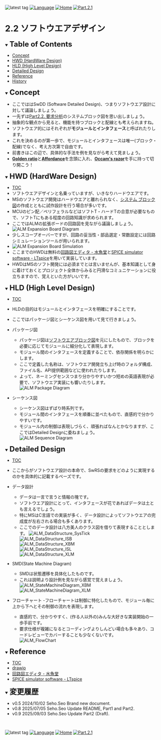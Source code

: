 ![latest tag](https://img.shields.io/github/v/tag/gtuja/CSC_MS.svg?color=brightgreen)
[![Language](https://img.shields.io/badge/%E8%A8%80%E8%AA%9E-English-brightgreen)](https://github.com/gtuja/CSC_MS/blob/main/Part2/3.SoftwareDesign_en.md)
[![Home](https://img.shields.io/badge/Home-Readme-brightgreen)](https://github.com/gtuja/CSC_MS/blob/main/README.md)
[![Part.2.1](https://img.shields.io/badge/Prev-Part.2.1-brightgreen)](https://github.com/gtuja/CSC_MS/blob/main/Part2/1.RequirementAnalysis.md)

# 2.2 ソフトウエアデザイン

<div id="toc"></div>
<details open>
<summary><font size="5"><b>Table of Contents</b></font></summary>

- [Concept](#Concept)
- [HWD (HardWare Design)](#HWD)
- [HLD (High Level Design)](#HLD)
- [Detailed Design](#Detailed_Design)
- [Reference](#Reference)
- [History](#history)
</details>

<div id="Concept"></div>
<details open>
<summary><font size="5"><b>Concept</b></font></summary>

- ここでははSwDD (Software Detailed Design)、つまりソフトウエア設計に対して議論しましょう。
- 一先ずは[Part2.2. 要求分析](https://github.com/gtuja/CSC_MS/blob/main/Part2/1.RequirementAnalysis.md#project_alm)のシステムブロック図を思い出しましょう。
- 抽象的な観点から見ると、機能を持つブロックと配線とも考えられますね。
- ソフトウエア的にはそれぞれが**モジュールとインタフェース**と呼ばれたりします。
- これを決めるのが第一歩で、モジュールとインタフェースは唯一(ブロック・配線)でなく、考え方次第で自由です。
- 前書きはこの辺で、具体的な手法を例を見ながら考えて見ましょう。
- [**Golden ratio**](https://en.m.wikipedia.org/wiki/Golden_ratio)と[**Affordance**](https://en.m.wikipedia.org/wiki/Affordance)を念頭に入れ、[**Occam's razor**](https://en.m.wikipedia.org/wiki/Occam%27s_razor)を手に持って切り開こう！

</details>

<div id="HWD"></div>
<details open>
<summary><font size="5"><b>HWD (HardWare Design)</b></font></summary>

- [TOC](#toc)
- ソフトウエアデザインと名乗っていますが、いきなりハードウエアです。
- MSのソフトウエア開発はハードウエアと離れられなく、[システム ブロック図](https://github.com/gtuja/CSC_MS/blob/main/Resources/Part2/Part2_ALM_SystemBlockDiagram.drawio.png)の作成とともに試作設計を行う場合が多いです。
- MCUのピン配／ペリフェラルなどはソフトT・ハードTの合意が必要なもので、ソフトTにもある程度の回路知識が求められます。
- ここではALMの拡張ボードの回路図を見ながら議論しましょう。<br>
![ALM Expansion Board Diagram](https://github.com/gtuja/CSC_MS/blob/main/Resources/Part2/ALM_ExpansionBoard.png)
- 少しスコープオーバーですが、回路の妥当性・部品選定・常数設定には回路シミュレーションツールが用いられます。
- ![ALM Expansion Board Simulation](https://github.com/gtuja/CSC_MS/blob/main/Resources/Part2/Part2_ALM_ExpansionBoard_LTSpice.png)
- ここまでのHWDは無料の[回路図エディタ - 水魚堂](https://www.suigyodo.com/online/index.htm)と[SPICE simulator software - LTspice](https://www.analog.com/en/resources/design-tools-and-calculators/ltspice-simulator.html?ADICID=PDSR_Global_LTspice-NB_Google_PSC_202508&gad_source=1&gad_campaignid=22826770531&gbraid=0AAAAACxqTx-E7jIv6DK8SeuRhdtOZnL5Y&gclid=CjwKCAjw2vTFBhAuEiwAFaScwg5rg1Heq-BmBzmgNsCabtCuYCxPfAWVnRJI-xDOk_1JuIVxpOHhnhoC9zkQAvD_BwE)を用いて実装しています。
- HWDはMSのソフト開発には必須までとは言いませんが、基本知識として身に着けておくとプロジェクト全体からみると円滑なコミュニケーションに役立ちますので、覚えといた方がいいです。
</details>

<div id="HLD"></div>
<details open>
<summary><font size="5"><b>HLD (High Level Design)</b></font></summary>

- [TOC](#toc)
- HLDの目的はモジュールとインタフェースを明確にすることです。
- ここではパッケージ図とシーケンス図を用いて見て行きましょう。
- パッケージ図
  - パッケージ図は[ソフトウエアブロック図](https://github.com/gtuja/CSC_MS/blob/main/Resources/Part2/Part2_ALM_SoftwareBlockDiagram.drawio.png)を元にしたもので、ブロックを必要に応じてモジュールに細分化して表現します。
  - モジュール間のインタフェースを定義することで、依存関係を明らかにします。
  - ここで定義した名称は、ソフトウエア開発立ち上げ時のフォルダ構成、ファイル名、API提供範囲などに使われたりします。
  - よって、ネーミングセンスつまり分かりやすいかつ短めの英語表現が必要で、ソフトウエア実装にも響いたりします。<br>
![ALM Package Diagram](https://github.com/gtuja/CSC_MS/blob/main/Resources/Part2/Part2_ALM_PackageDiagram.drawio.png)<br>

- シーケンス図
  - シーケンス図はずばり時系列です。
  - モジュール間のインタフェースを順番に並べたもので、直感的で分かりやすいです。
  - モジュール内の制御は表現しづらく、頑張ればなんとかなりますが、ここではDetailed Designに委ねましょう。<br>
![ALM Sequence Diagram](https://github.com/gtuja/CSC_MS/blob/main/Resources/Part2/Part2_ALM_SequenceDiagram.drawio.png)<br>
</details>

<div id="Detailed_Design"></div>
<details open>
<summary><font size="5"><b>Detailed Design</b></font></summary>

- [TOC](#toc)
- ここからがソフトウエア設計の本命で、SwRSの要求をどのように実現するのかを具体的に記載するペーズです。
- データ設計
  - データは一言で言うと情報の塊です。
  - ソフトウエア設計にとって、インタフェースが花であればデータは土とも言えるでしょう。
  - 特にMSはC言語での実装が多く、データ設計によってソフトウエアの完成度が左右される場合も多くあります。
  - ここでのデータ設計は八方美人のクラス図を借りて表現することとします。
![ALM_DataStructure_SysTick](https://github.com/gtuja/CSC_MS/blob/main/Resources/Part2/Part2_ALM_DataStructure_SysTick.drawio.png)<br>
![ALM_DataStructure_ISB](https://github.com/gtuja/CSC_MS/blob/main/Resources/Part2/Part2_ALM_DataStructure_ISB.drawio.png)<br>
![ALM_DataStructure_XBM](https://github.com/gtuja/CSC_MS/blob/main/Resources/Part2/Part2_ALM_DataStructure_XBM.drawio.png)<br>
![ALM_DataStructure_ISL](https://github.com/gtuja/CSC_MS/blob/main/Resources/Part2/Part2_ALM_DataStructure_ISL.drawio.png)<br>
![ALM_DataStructure_XLM](https://github.com/gtuja/CSC_MS/blob/main/Resources/Part2/Part2_ALM_DataStructure_XLM.drawio.png)<br>

- SMD(State Machine Diagram)
  - SMDは状態遷移を具体化したものです。
  - これは説明より設計例を見ながら感覚で覚えましょう。
![ALM_StateMachineDiagram_XBM](https://github.com/gtuja/CSC_MS/blob/main/Resources/Part2/Part2_ALM_StateMachineDiagram_XBM.drawio.png)<br>
![ALM_StateMachineDiagram_XLM](https://github.com/gtuja/CSC_MS/blob/main/Resources/Part2/Part2_ALM_StateMachineDiagram_XLM.drawio.png)<br>

- フローチャート
  -フローチャートは制御に特化したもので、モジュール毎に上から下へとその制御の流れを表現します。
  - 直感的で、分かりやすく、(作る人以外の)みんな大好きな実装開始の一歩手前です。
  - 要求仕様が複雑になるとコーディングよりしんどい場合も多々あり、コードレビューでカバーすることも少なくないです。<br>
  ![ALM_FlowChart](https://github.com/gtuja/CSC_MS/blob/main/Resources/Part2/Part2_ALM_FlowChart.drawio.png)<br>

</details>

<div id="Reference"></div>
<details open>
<summary><font size="5"><b>Reference</b></font></summary>

- [TOC](#toc)
- [drawio](https://www.drawio.com/doc/#get-started-with-diagramsnet)
- [回路図エディタ - 水魚堂](https://www.suigyodo.com/online/index.htm)
- [SPICE simulator software - LTspice](https://www.analog.com/en/resources/design-tools-and-calculators/ltspice-simulator.html?ADICID=PDSR_Global_LTspice-NB_Google_PSC_202508&gad_source=1&gad_campaignid=22826770531&gbraid=0AAAAACxqTx-E7jIv6DK8SeuRhdtOZnL5Y&gclid=CjwKCAjw2vTFBhAuEiwAFaScwg5rg1Heq-BmBzmgNsCabtCuYCxPfAWVnRJI-xDOk_1JuIVxpOHhnhoC9zkQAvD_BwE)
</details>

<div id="history"></div>
<details open>
<summary><font size="5"><b>変更履歴</b></font></summary> 

- v0.5 2024/10/02 Seho.Seo Brand new document.
- v0.8 2025/07/05 Seho.Seo Update README, Part1 and Part2.
- v0.9 2025/09/03 Seho.Seo Update Part2 (Draft).
</details>

<br>

![latest tag](https://img.shields.io/github/v/tag/gtuja/CSC_MS.svg?color=brightgreen)
[![Language](https://img.shields.io/badge/%E8%A8%80%E8%AA%9E-English-brightgreen)](https://github.com/gtuja/CSC_MS/blob/main/Part2/3.SoftwareDesign_en.md)
[![Home](https://img.shields.io/badge/Home-Readme-brightgreen)](https://github.com/gtuja/CSC_MS/blob/main/README.md)
[![Part.2.1](https://img.shields.io/badge/Prev-Part.2.1-brightgreen)](https://github.com/gtuja/CSC_MS/blob/main/Part2/1.RequirementAnalysis.md)
